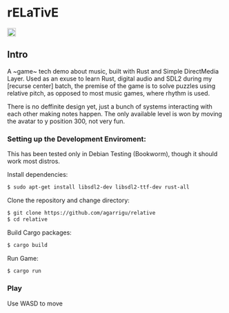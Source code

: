
# rELaTivE

<a href='http://www.recurse.com' title='Made with love at the Recurse Center'><img src='https://cloud.githubusercontent.com/assets/2883345/11325206/336ea5f4-9150-11e5-9e90-d86ad31993d8.png' height='20px'/></a>

## Intro

A ~game~ tech demo about music, built with Rust and Simple DirectMedia Layer.
Used as an exuse to learn Rust, digital audio and SDL2 during my
[recurse center] batch,
the premise of the game is to solve puzzles using relative pitch,
as opposed to most music games, where rhythm is used.

There is no deffinite design yet, just a bunch of systems interacting with each
other making notes happen.
The only available level is won by moving the avatar to y position 300,
not very fun.


### Setting up the Development Enviroment:

This has been tested only in Debian Testing (Bookworm), though it should work
most distros.

Install dependencies:

```sh
$ sudo apt-get install libsdl2-dev libsdl2-ttf-dev rust-all
```

Clone the repository and change directory:

```sh
$ git clone https://github.com/agarrigu/relative
$ cd relative
```

Build Cargo packages:

```sh
$ cargo build
```

Run Game:

```sh
$ cargo run
```

### Play

Use WASD to move
